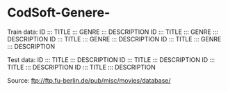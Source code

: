 # CodSoft-Genere-
Train data:
ID ::: TITLE ::: GENRE ::: DESCRIPTION
ID ::: TITLE ::: GENRE ::: DESCRIPTION
ID ::: TITLE ::: GENRE ::: DESCRIPTION
ID ::: TITLE ::: GENRE ::: DESCRIPTION

Test data:
ID ::: TITLE ::: DESCRIPTION
ID ::: TITLE ::: DESCRIPTION
ID ::: TITLE ::: DESCRIPTION
ID ::: TITLE ::: DESCRIPTION

Source:
ftp://ftp.fu-berlin.de/pub/misc/movies/database/
